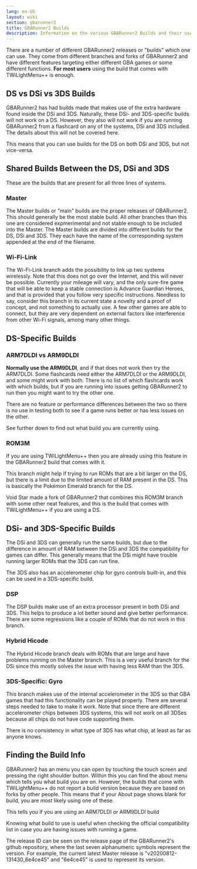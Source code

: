 ```yaml
---
lang: en-US
layout: wiki
section: gbarunner2
title: GBARunner2 Builds
description: Information on the various GBARunner2 Builds and their uses
---
```



There are a number of different GBARunner2 releases or "builds" which one can use. They come from different branches and forks of GBARunner2 and have different features targeting either different GBA games or some different functions. **For most users** using the build that comes with TWiLightMenu++ is enough.

## DS vs DSi vs 3DS Builds

GBARunner2 has had builds made that makes use of the extra hardware found inside the DSi and 3DS. Naturally, these DSi- and 3DS-specific builds will not work on a DS. However, they also will not work if you are running GBARunner2 from a flashcard on any of the systems, DSi and 3DS included. The details about this will not be covered here.

This means that you can use builds for the DS on both DSi and 3DS, but not vice-versa.

## Shared Builds Between the DS, DSi and 3DS

These are the builds that are present for all three lines of systems.

### Master

The Master builds or "main" builds are the proper releases of GBARunner2. This should generally be the most stable build. 
All other branches than this one are considered expmerimental and not stable enough to be included into the Master. 
The Master builds are divided into different builds for the DS, DSi and 3DS. They each have the name of the corresponding system appended at the end of the filename.

### Wi-Fi-Link

The Wi-Fi-Link branch adds the possibility to link up two systems wirelessly. Note that this does not go over the Internet, and this will never be possible. Currently your mileage will vary, and the only sure-fire game that will be able to keep a stable connection is Advance Guardian Heroes, and that is provided that you follow very specific instructions. Needless to say, consider this branch in its current state a novelty and a proof of concept, and not something to actually use. A few other games are able to connect, but they are very dependent on external factors like interference from other Wi-Fi signals, among many other things.

## DS-Specific Builds

### ARM7DLDI vs ARM9DLDI

**Normally use the ARM9DLDI**, and if that does not work then try the ARM7DLDI.
Some flashcards need either the ARM7DLDI or the ARM9DLDI, and some might work with both. There is no list of which flashcards work with which builds, but if you are running into issues getting GBARunner2 to run then you might want to try the other one.

There are no feature or performance differences between the two so there is no use in testing both to see if a game runs better or has less issues on the other.

See further down to find out what build you are currently using.

### ROM3M

If you are using TWiLightMenu++ then you are already using this feature in the GBARunner2 build that comes with it. 

This branch might help if trying to run ROMs that are a bit larger on the DS, but there is a limit due to the limited amount of RAM present in the DS. This is basically the Pokémon Emerald branch for the DS.

Void Star made a fork of GBARunner2 that combines this ROM3M branch with some other neat features, and this is the build that comes with TWiLightMenu++ if you are using a DS.

## DSi- and 3DS-Specific Builds

The DSi and 3DS can generally run the same builds, but due to the difference in amount of RAM between the DSi and 3DS the compatibility for games can differ. This generally means that the DSi might have trouble running larger ROMs that the 3DS can run fine. 

The 3DS also has an accelerometer chip for gyro controls built-in, and this can be used in a 3DS-specific build.

### DSP

The DSP builds make use of an extra processor present in both DSi and 3DS. This helps to produce a lot better sound and give better performance. There are some regressions like a couple of ROMs that do not work in this branch.

### Hybrid Hicode

The Hybrid Hicode branch deals with ROMs that are large and have problems running on the Master branch. This is a very useful branch for the DSi since this mostly solves the issue with having less RAM than the 3DS.

### 3DS-Specific: Gyro

This branch makes use of the internal accelerometer in the 3DS so that GBA games that had this functionality can be played properly. There are several steps needed to take to make it work. Note that since there are different accelerometer chips between 3DS systems, this will not work on all 3DSes because all chips do not have code supporting them. 

There is no consistency in what type of 3DS has what chip, at least as far as anyone knows.

## Finding the Build Info

GBARunner2 has an menu you can open by touching the touch screen and pressing the right shoulder button. Within this you can find the about menu which tells you what build you are on. However, the builds that come with TWiLightMenu++ do not report a build version because they are based on forks by other people. This means that if your About page shows blank for build, you are most likely using one of these.

This tells you if you are using an ARM7DLDI or ARM9DLDI build

Knowing what build to use is useful when checking the official compatibility list in case you are having issues with running a game. 

The release ID can be seen on the release page of the GBARunner2's github repository, where the last seven alphanumeric symbols represent the version. For example, the current latest Master release is "v20200812-131430_6e4ce45" and "6e4ce45" is used to represent its version.
